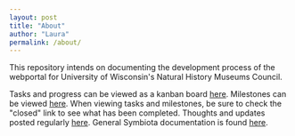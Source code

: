 ```yaml
---
layout: post
title: "About"
author: "Laura"
permalink: /about/
---
```


This repository intends on documenting the development process of the webportal for University of Wisconsin's Natural History Museums Council.
 
Tasks and progress can be viewed as a kanban board [here](https://github.com/arbolitoloco/uw2020/projects/1).
Milestones can be viewed [here](https://github.com/arbolitoloco/uw2020/milestones).
When viewing tasks and milestones, be sure to check the "closed" link to see what has been completed.
Thoughts and updates posted regularly [here](https://arbolitoloco.github.io/uw2020).
General Symbiota documentation is found [here](https://arbolitoloco.github.io/uw2020/docs/docs-summary/).